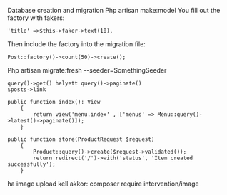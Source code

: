 Database creation and migration
Php artisan make:model
You fill out the factory with fakers: 
```
'title' =>$this->faker->text(10),
```
Then include the factory into the migration file:
```
Post::factory()->count(50)->create();
```
Php artisan migrate:fresh --seeder=SomethingSeeder

```
query()->get() helyett query()->paginate()
$posts->link
```

```
public function index(): View
    {
        return view('menu.index' , ['menus' => Menu::query()->latest()->paginate()]);
    }

public function store(ProductRequest $request)
    {
        Product::query()->create($request->validated());
        return redirect('/')->with('status', 'Item created successfully');
    }
```

ha image upload kell akkor: composer require intervention/image
